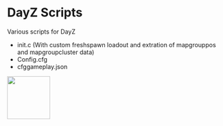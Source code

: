 # DayZ Scripts
 Various scripts for DayZ
  - init.c (With custom freshspawn loadout and extration of mapgrouppos and mapgroupcluster data)
  - Config.cfg
  - cfggameplay.json



<a href="https://github.com/cappAndreas/DayZ-Scripts/blob/main/C.png" target="blank"><img align="center" src="https://itscappand.medium.com/)https://itscappand.medium.com/" height="100" /></a>

